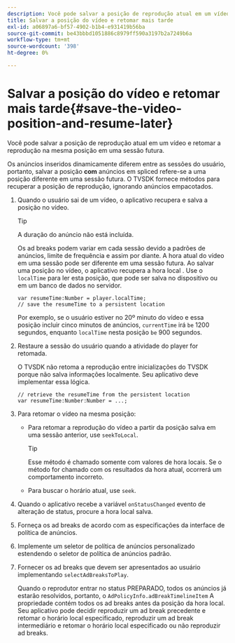 ```yaml
---
description: Você pode salvar a posição de reprodução atual em um vídeo e retomar a reprodução na mesma posição em uma sessão futura.
title: Salvar a posição do vídeo e retomar mais tarde
exl-id: a06897a6-bf57-4902-b1b4-e931419b56ba
source-git-commit: be43bbbd1051886c8979ff590a3197b2a7249b6a
workflow-type: tm+mt
source-wordcount: '398'
ht-degree: 0%

---
```


# Salvar a posição do vídeo e retomar mais tarde{#save-the-video-position-and-resume-later}

Você pode salvar a posição de reprodução atual em um vídeo e retomar a reprodução na mesma posição em uma sessão futura.

Os anúncios inseridos dinamicamente diferem entre as sessões do usuário, portanto, salvar a posição **com** anúncios em spliced refere-se a uma posição diferente em uma sessão futura. O TVSDK fornece métodos para recuperar a posição de reprodução, ignorando anúncios empacotados.

1. Quando o usuário sai de um vídeo, o aplicativo recupera e salva a posição no vídeo.

   >[!TIP]
   >
   >A duração do anúncio não está incluída.

   Os ad breaks podem variar em cada sessão devido a padrões de anúncios, limite de frequência e assim por diante. A hora atual do vídeo em uma sessão pode ser diferente em uma sessão futura. Ao salvar uma posição no vídeo, o aplicativo recupera a hora local . Use o `localTime` para ler esta posição, que pode ser salva no dispositivo ou em um banco de dados no servidor.

   ```
   var resumeTime:Number = player.localTime; 
   // save the resumeTime to a persistent location
   ```

   Por exemplo, se o usuário estiver no 20º minuto do vídeo e essa posição incluir cinco minutos de anúncios, `currentTime` irá `be` 1200 segundos, enquanto `localTime` nesta posição `be` 900 segundos.

1. Restaure a sessão do usuário quando a atividade do player for retomada.

   O TVSDK não retoma a reprodução entre inicializações do TVSDK porque não salva informações localmente. Seu aplicativo deve implementar essa lógica.

   ```
   // retrieve the resumeTime from the persistent location 
   var resumeTime:Number:Number = ...;
   ```

1. Para retomar o vídeo na mesma posição:

   * Para retomar a reprodução do vídeo a partir da posição salva em uma sessão anterior, use `seekToLocal`.

      >[!TIP]
      >
      >Esse método é chamado somente com valores de hora locais. Se o método for chamado com os resultados da hora atual, ocorrerá um comportamento incorreto.

   * Para buscar o horário atual, use `seek`.

1. Quando o aplicativo recebe a variável `onStatusChanged` evento de alteração de status, procure a hora local salva.
1. Forneça os ad breaks de acordo com as especificações da interface de política de anúncios.
1. Implemente um seletor de política de anúncios personalizado estendendo o seletor de política de anúncios padrão.
1. Fornecer os ad breaks que devem ser apresentados ao usuário implementando `selectAdBreaksToPlay`.

   Quando o reprodutor entrar no status PREPARADO, todos os anúncios já estarão resolvidos, portanto, o `AdPolicyInfo.adBreakTimelineItem` A propriedade contém todos os ad breaks antes da posição da hora local. Seu aplicativo pode decidir reproduzir um ad break precedente e retomar o horário local especificado, reproduzir um ad break intermediário e retomar o horário local especificado ou não reproduzir ad breaks.
